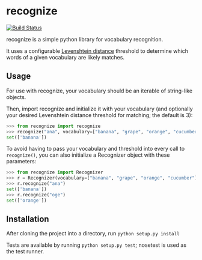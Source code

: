 recognize
=========

[![Build Status](https://travis-ci.org/spencerwi/recognize.png)](https://travis-ci.org/spencerwi/recognize)

recognize is a simple python library for vocabulary recognition.

It uses a configurable [Levenshtein distance](http://en.wikipedia.org/wiki/Levenshtein_distance) threshold to 
determine which words of a given vocabulary are likely matches.


Usage
-----

For use with recognize, your vocabulary should be an iterable of string-like objects.

Then, import recognize and initialize it with your vocabulary (and optionally your desired Levenshtein 
distance threshold for matching; the default is 3):

```python
>>> from recognize import recognize
>>> recognize("ana", vocabulary=["banana", "grape", "orange", "cucumber"], distance=3)
set(['banana'])
```
    

To avoid having to pass your vocabulary and threshold into every call to `recognize()`, you can also initialize a
Recognizer object with these parameters:

```python
>>> from recognize import Recognizer
>>> r = Recognizer(vocabulary=["banana", "grape", "orange", "cucumber"], distance=3)
>>> r.recognize("ana")
set(['banana'])
>>> r.recognize("oge")
set(['orange'])
```

Installation
------------

After cloning the project into a directory, run `python setup.py install`

Tests are available by running `python setup.py test`; nosetest is used as the test runner.


